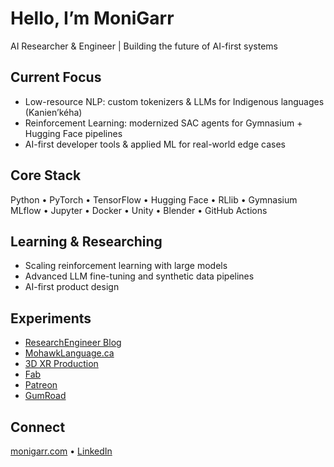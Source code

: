 # Hello, I’m MoniGarr

AI Researcher & Engineer | Building the future of AI-first systems  

## Current Focus
- Low-resource NLP: custom tokenizers & LLMs for Indigenous languages (Kanien’kéha)  
- Reinforcement Learning: modernized SAC agents for Gymnasium + Hugging Face pipelines  
- AI-first developer tools & applied ML for real-world edge cases  

## Core Stack
Python • PyTorch • TensorFlow • Hugging Face • RLlib • Gymnasium  
MLflow • Jupyter • Docker • Unity • Blender • GitHub Actions  

## Learning & Researching
- Scaling reinforcement learning with large models  
- Advanced LLM fine-tuning and synthetic data pipelines  
- AI-first product design

## Experiments
- [ResearchEngineer Blog](https://researchengineer.wordpress.com)
- [MohawkLanguage.ca](https://www.mohawklanguage.ca)
- [3D XR Production](https://www.MoniGarr.com)
- [Fab](https://www.fab.com/sellers/MoniGarr.com%20LLC)
- [Patreon](https://www.patreon.com/monigarr)
- [GumRoad](https://www.gumroad.com/monigarr)

## Connect
[monigarr.com](https://monigarr.com) • [LinkedIn](https://www.linkedin.com/in/monigarr)  
